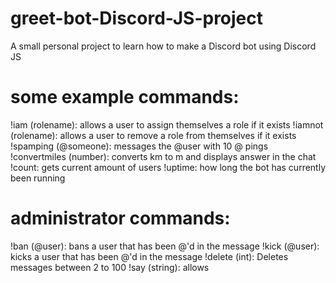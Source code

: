# greet-bot-Discord-JS-project
A small personal project to learn how to make a Discord bot using Discord JS

# some example commands:



!iam (rolename): allows a user to assign themselves a role if it exists
!iamnot (rolename): allows a user to remove a role from themselves if it exists
!spamping (@someone): messages the @user with 10 @ pings 
!convertmiles (number): converts km to m and displays answer in the chat 
!count: gets current amount of users
!uptime: how long the bot has currently been running


# administrator commands:

!ban (@user): bans a user that has been @'d in the message 
!kick (@user): kicks a user that has been @'d in the message 
!delete (int): Deletes messages between 2 to 100
!say (string): allows 
